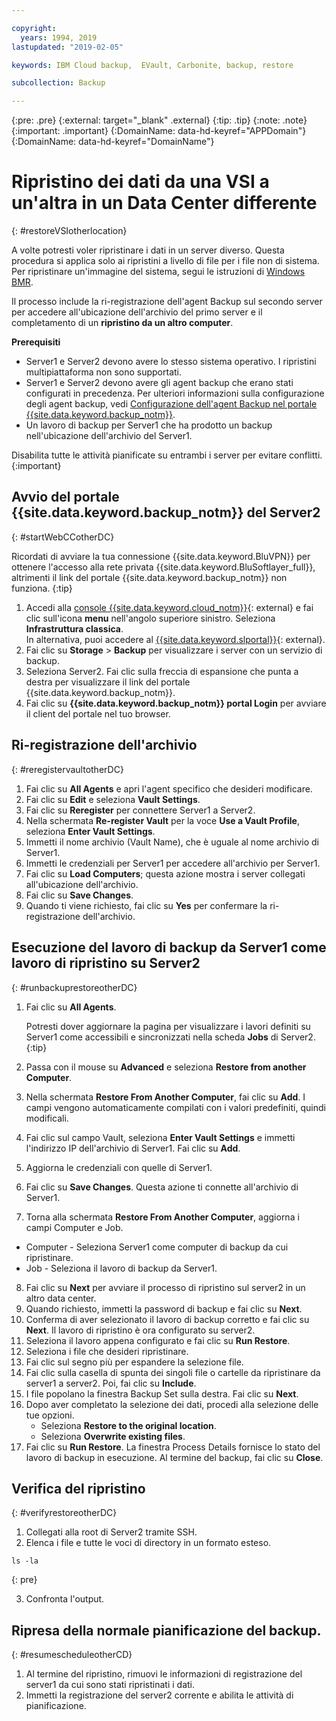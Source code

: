 ```yaml
---

copyright:
  years: 1994, 2019
lastupdated: "2019-02-05"

keywords: IBM Cloud backup,  EVault, Carbonite, backup, restore

subcollection: Backup

---
```

{:pre: .pre}
{:external: target="_blank" .external}
{:tip: .tip}
{:note: .note}
{:important: .important}
{:DomainName: data-hd-keyref="APPDomain"}
{:DomainName: data-hd-keyref="DomainName"}

# Ripristino dei dati da una VSI a un'altra in un Data Center differente
{: #restoreVSIotherlocation}

A volte potresti voler ripristinare i dati in un server diverso. Questa procedura si applica solo ai ripristini a livello di file per i file non di sistema. Per ripristinare un'immagine del sistema, segui le istruzioni di [Windows BMR](/docs/infrastructure/Backup?topic=Backup-restoreBMR).

Il processo include la ri-registrazione dell'agent Backup sul secondo server per accedere all'ubicazione dell'archivio del primo server e il completamento di un **ripristino da un altro computer**.

**Prerequisiti**

- Server1 e Server2 devono avere lo stesso sistema operativo. I ripristini multipiattaforma non sono supportati.
- Server1 e Server2 devono avere gli agent backup che erano stati configurati in precedenza. Per ulteriori informazioni sulla configurazione degli agent backup, vedi [Configurazione dell'agent Backup nel portale {{site.data.keyword.backup_notm}}](/docs/infrastructure/Backup?topic=Backup-getting-started#getting-started).
- Un lavoro di backup per Server1 che ha prodotto un backup nell'ubicazione dell'archivio del Server1.

Disabilita tutte le attività pianificate su entrambi i server per evitare conflitti.
{:important}

## Avvio del portale {{site.data.keyword.backup_notm}} del Server2
{: #startWebCCotherDC}

Ricordati di avviare la tua connessione {{site.data.keyword.BluVPN}} per ottenere l'accesso alla rete privata {{site.data.keyword.BluSoftlayer_full}}, altrimenti il link del portale {{site.data.keyword.backup_notm}} non funziona.
{:tip}

1. Accedi alla [console {{site.data.keyword.cloud_notm}}](https://{DomainName}){: external} e fai clic sull'icona **menu** nell'angolo superiore sinistro. Seleziona **Infrastruttura classica**. <br/>
   In alternativa, puoi accedere al [{{site.data.keyword.slportal}}](https://control.softlayer.com/){: external}.
2. Fai clic su **Storage** > **Backup** per visualizzare i server con un servizio di backup.
3. Seleziona Server2. Fai clic sulla freccia di espansione che punta a destra per visualizzare il link del portale {{site.data.keyword.backup_notm}}.
4. Fai clic su **{{site.data.keyword.backup_notm}} portal Login** per avviare il client del portale nel tuo browser.

## Ri-registrazione dell'archivio
{: #reregistervaultotherDC}

1. Fai clic su **All Agents** e apri l'agent specifico che desideri modificare.
2. Fai clic su **Edit** e seleziona **Vault Settings**.
3. Fai clic su **Reregister** per connettere Server1 a Server2.
4. Nella schermata **Re-register Vault** per la voce **Use a Vault Profile**, seleziona **Enter Vault Settings**.
5. Immetti il nome archivio (Vault Name), che è uguale al nome archivio di Server1.
6. Immetti le credenziali per Server1 per accedere all'archivio per Server1.
7. Fai clic su **Load Computers**; questa azione mostra i server collegati all'ubicazione dell'archivio.
8. Fai clic su **Save Changes**.
9. Quando ti viene richiesto, fai clic su **Yes** per confermare la ri-registrazione dell'archivio.

## Esecuzione del lavoro di backup da Server1 come lavoro di ripristino su Server2
{: #runbackuprestoreotherDC}

1. Fai clic su **All Agents**.

   Potresti dover aggiornare la pagina per visualizzare i lavori definiti su Server1 come accessibili e sincronizzati nella scheda **Jobs** di Server2.
   {:tip}
2. Passa con il mouse su **Advanced** e seleziona **Restore from another Computer**.
3. Nella schermata **Restore From Another Computer**, fai clic su **Add**. I campi vengono automaticamente compilati con i valori predefiniti, quindi modificali.
4. Fai clic sul campo Vault, seleziona **Enter Vault Settings** e immetti l'indirizzo IP dell'archivio di Server1. Fai clic su **Add**.
5. Aggiorna le credenziali con quelle di Server1.
6. Fai clic su **Save Changes**. Questa azione ti connette all'archivio di Server1.
7. Torna alla schermata **Restore From Another Computer**, aggiorna i campi Computer e Job.
  - Computer - Seleziona Server1 come computer di backup da cui ripristinare.
  - Job - Seleziona il lavoro di backup da Server1.
8. Fai clic su **Next** per avviare il processo di ripristino sul server2 in un altro data center.
9. Quando richiesto, immetti la password di backup e fai clic su **Next**.
10. Conferma di aver selezionato il lavoro di backup corretto e fai clic su **Next**. Il lavoro di ripristino è ora configurato su server2.
11. Seleziona il lavoro appena configurato e fai clic su **Run Restore**.
12. Seleziona i file che desideri ripristinare.
13. Fai clic sul segno più per espandere la selezione file.
14. Fai clic sulla casella di spunta dei singoli file o cartelle da ripristinare da server1 a server2. Poi, fai clic su **Include**.
15. I file popolano la finestra Backup Set sulla destra. Fai clic su **Next**.
16. Dopo aver completato la selezione dei dati, procedi alla selezione delle tue opzioni.
    - Seleziona **Restore to the original location**.
    - Seleziona **Overwrite existing files**.
17. Fai clic su **Run Restore**. La finestra Process Details fornisce lo stato del lavoro di backup in esecuzione. Al termine del backup, fai clic su **Close**.


## Verifica del ripristino
{: #verifyrestoreotherDC}

1. Collegati alla root di Server2 tramite SSH.
2. Elenca i file e tutte le voci di directory in un formato esteso.
  ```
  ls -la
  ```
  {: pre}

3. Confronta l'output.

## Ripresa della normale pianificazione del backup.
{: #resumescheduleotherCD}

1. Al termine del ripristino, rimuovi le informazioni di registrazione del server1 da cui sono stati ripristinati i dati.
2. Immetti la registrazione del server2 corrente e abilita le attività di pianificazione.
